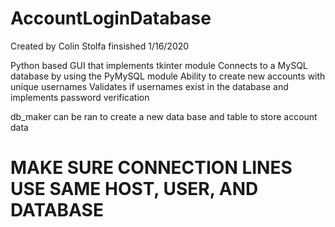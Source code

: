 # AccountLoginDatabase
Created by Colin Stolfa finsished 1/16/2020

Python based GUI that implements tkinter module
Connects to a MySQL database by using the PyMySQL module
Ability to create new accounts with unique usernames
Validates if usernames exist in the database and implements password verification

db_maker can be ran to create a new data base and table to store account data

# MAKE SURE CONNECTION LINES USE SAME HOST, USER, AND DATABASE
